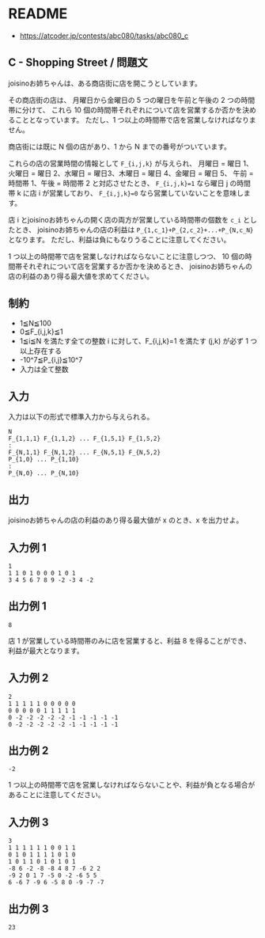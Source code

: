 # README
- <https://atcoder.jp/contests/abc080/tasks/abc080_c>
## C - Shopping Street / 問題文
joisinoお姉ちゃんは、ある商店街に店を開こうとしています。

その商店街の店は、
月曜日から金曜日の 5 つの曜日を午前と午後の 2 つの時間帯に分けて、
これら 10 個の時間帯それぞれについて店を営業するか否かを決めることとなっています。
ただし、1 つ以上の時間帯で店を営業しなければなりません。

商店街には既に N 個の店があり、1 から N までの番号がついています。

これらの店の営業時間の情報として `F_{i,j,k}` が与えられ、
月曜日 = 曜日 1、火曜日 = 曜日 2、水曜日 = 曜日3、木曜日 = 曜日 4、金曜日 = 曜日 5、
午前 = 時間帯 1、午後 = 時間帯 2 と対応させたとき、
`F_{i,j,k}=1` なら曜日 j の時間帯 k に店 i が営業しており、
`F_{i,j,k}=0` なら営業していないことを意味します。

店 i とjoisinoお姉ちゃんの開く店の両方が営業している時間帯の個数を `c_i` としたとき、
joisinoお姉ちゃんの店の利益は `P_{1,c_1}+P_{2,c_2}+...+P_{N,c_N}` となります。
ただし、利益は負にもなりうることに注意してください。

1 つ以上の時間帯で店を営業しなければならないことに注意しつつ、
10 個の時間帯それぞれについて店を営業するか否かを決めるとき、
joisinoお姉ちゃんの店の利益のあり得る最大値を求めてください。
## 制約
* 1≦N≦100
* 0≦F_{i,j,k}≦1
* 1≦i≦N を満たす全ての整数 i に対して、F_{i,j,k}=1 を満たす (j,k) が必ず 1 つ以上存在する
* -10^7≦P_{i,j}≦10^7
* 入力は全て整数
## 入力
入力は以下の形式で標準入力から与えられる。

```
N
F_{1,1,1} F_{1,1,2} ... F_{1,5,1} F_{1,5,2}
:
F_{N,1,1} F_{N,1,2} ... F_{N,5,1} F_{N,5,2}
P_{1,0} ... P_{1,10}
:
P_{N,0} ... P_{N,10}
```
## 出力
joisinoお姉ちゃんの店の利益のあり得る最大値が x のとき、x を出力せよ。
## 入力例 1
```
1
1 1 0 1 0 0 0 1 0 1
3 4 5 6 7 8 9 -2 -3 4 -2
```
## 出力例 1
```
8
```

店 1 が営業している時間帯のみに店を営業すると、利益 8 を得ることができ、利益が最大となります。
## 入力例 2
```
2
1 1 1 1 1 0 0 0 0 0
0 0 0 0 0 1 1 1 1 1
0 -2 -2 -2 -2 -2 -1 -1 -1 -1 -1
0 -2 -2 -2 -2 -2 -1 -1 -1 -1 -1
```
## 出力例 2
```
-2
```

1 つ以上の時間帯で店を営業しなければならないことや、利益が負となる場合があることに注意してください。
## 入力例 3
```
3
1 1 1 1 1 1 0 0 1 1
0 1 0 1 1 1 1 0 1 0
1 0 1 1 0 1 0 1 0 1
-8 6 -2 -8 -8 4 8 7 -6 2 2
-9 2 0 1 7 -5 0 -2 -6 5 5
6 -6 7 -9 6 -5 8 0 -9 -7 -7
```
## 出力例 3
```
23
```
